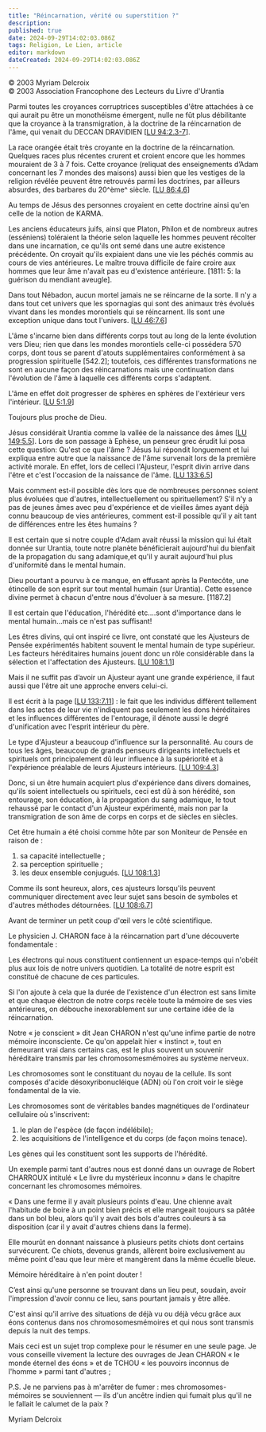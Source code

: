 ```yaml
---
title: "Réincarnation, vérité ou superstition ?"
description: 
published: true
date: 2024-09-29T14:02:03.086Z
tags: Religion, Le Lien, article
editor: markdown
dateCreated: 2024-09-29T14:02:03.086Z
---
```


<p class="v-card v-sheet theme--light grey lighten-3 px-2">© 2003 Myriam Delcroix<br>© 2003 Association Francophone des Lecteurs du Livre d'Urantia</p>

Parmi toutes les croyances corruptrices susceptibles d'être attachées à ce qui aurait pu être un monothéisme émergent, nulle ne fût plus débilitante que la croyance à la transmigration, à la doctrine de la réincarnation de l'âme, qui venait du DECCAN DRAVIDIEN [[LU 94:2.3-7](/fr/The_Urantia_Book/94#p2_3)].

La race orangée était très croyante en la doctrine de la réincarnation. Quelques races plus récentes crurent et croient encore que les hommes mouraient de 3 à 7 fois. Cette croyance (reliquat des enseignements d’Adam concernant les 7 mondes des maisons) aussi bien que les vestiges de la religion révélée peuvent être retrouvés parmi les doctrines, par ailleurs absurdes, des barbares du 20^ème^ siècle. [[LU 86:4.6](/fr/The_Urantia_Book/86#p4_6)]

Au temps de Jésus des personnes croyaient en cette doctrine ainsi qu'en celle de la notion de KARMA.

Les anciens éducateurs juifs, ainsi que Platon, Philon et de nombreux autres (esséniens) toléraient la théorie selon laquelle les hommes peuvent récolter dans une incarnation, ce qu'ils ont semé dans une autre existence précédente. On croyait qu'ils expiaient dans une vie les péchés commis au cours de vies antérieures. Le maître trouva difficile de faire croire aux hommes que leur âme n'avait pas eu d'existence antérieure. [1811: 5: la guérison du mendiant aveugle].

Dans tout Nébadon, aucun mortel jamais ne se réincarne de la sorte. Il n'y a dans tout cet univers que les spornagias qui sont des animaux très évolués vivant dans les mondes morontiels qui se réincarnent. Ils sont une exception unique dans tout l'univers. [[LU 46:7.6](/fr/The_Urantia_Book/46#p7_6)]

L'âme s'incarne bien dans différents corps tout au long de la lente évolution vers Dieu; rien que dans les mondes morontiels celle-ci possédera 570 corps, dont tous se parent d'atouts supplémentaires conformément à sa progression spirituelle [542.2]; toutefois, ces différentes transformations ne sont en aucune façon des réincarnations mais une continuation dans l'évolution de l'âme à laquelle ces différents corps s'adaptent.

L'âme en effet doit progresser de sphères en sphères de l'extérieur vers l'intérieur. [[LU 5:1.9](/fr/The_Urantia_Book/5#p1_9)]

Toujours plus proche de Dieu.

Jésus considérait Urantia comme la vallée de la naissance des âmes [[LU 149:5.5](/fr/The_Urantia_Book/149#p5_5)]. Lors de son passage à Ephèse, un penseur grec érudit lui posa cette question: Qu'est ce que l'âme ? Jésus lui répondit longuement et lui expliqua entre autre que la naissance de l'âme survenait lors de la première activité morale. En effet, lors de celleci l'Ajusteur, l'esprit divin arrive dans l'être et c'est l'occasion de la naissance de l'âme. [[LU 133:6.5](/fr/The_Urantia_Book/133#p6_5)]

Mais comment est-il possible dès lors que de nombreuses personnes soient plus évoluées que d'autres, intellectuellement ou spirituellement? S'il n'y a pas de jeunes âmes avec peu d'expérience et de vieilles âmes ayant déjà connu beaucoup de vies antérieures, comment est-il possible qu'il y ait tant de différences entre les êtes humains ?

Il est certain que si notre couple d'Adam avait réussi la mission qui lui était donnée sur Urantia, toute notre planète bénéficierait aujourd'hui du bienfait de la propagation du sang adamique,et qu'il y aurait aujourd'hui plus d'uniformité dans le mental humain.

Dieu pourtant a pourvu à ce manque, en effusant après la Pentecôte, une étincelle de son esprit sur tout mental humain (sur Urantia). Cette essence divine permet à chacun d'entre nous d'évoluer à sa mesure. [1187.2]

Il est certain que l'éducation, l'hérédité etc....sont d'importance dans le mental humain...mais ce n'est pas suffisant!

Les êtres divins, qui ont inspiré ce livre, ont constaté que les Ajusteurs de Pensée expérimentés habitent souvent le mental humain de type supérieur. Les facteurs héréditaires humains jouent donc un rôle considérable dans la sélection et l'affectation des Ajusteurs. [[LU 108:1.1](/fr/The_Urantia_Book/108#p1_1)]

Mais il ne suffit pas d’avoir un Ajusteur ayant une grande expérience, il faut aussi que l'être ait une approche envers celui-ci.

Il est écrit à la page [[LU 133:7.11](/fr/The_Urantia_Book/133#p7_11)] : le fait que les individus diffèrent tellement dans les actes de leur vie n'indiquent pas seulement les dons héréditaires et les influences différentes de l'entourage, il dénote aussi le degré d'unification avec l'esprit intérieur du père.

Le type d'Ajusteur a beaucoup d'influence sur la personnalité. Au cours de tous les âges, beaucoup de grands penseurs dirigeants intellectuels et spirituels ont principalement dû leur influence à la supériorité et à l'expérience préalable de leurs Ajusteurs intérieurs. [[LU 109:4.3](/fr/The_Urantia_Book/109#p4_3)]

Donc, si un être humain acquiert plus d'expérience dans divers domaines, qu'ils soient intellectuels ou spirituels, ceci est dû à son hérédité, son entourage, son éducation, à la propagation du sang adamique, le tout rehaussé par le contact d'un Ajusteur expérimenté, mais non par la transmigration de son âme de corps en corps et de siècles en siècles.

Cet être humain a été choisi comme hôte par son Moniteur de Pensée en raison de :
1. sa capacité intellectuelle ;
2. sa perception spirituelle ;
3. les deux ensemble conjugués. [[LU 108:1.3](/fr/The_Urantia_Book/108#p1_3)]

Comme ils sont heureux, alors, ces ajusteurs lorsqu'ils peuvent communiquer directement avec leur sujet sans besoin de symboles et d'autres méthodes détournées. [[LU 108:6.7](/fr/The_Urantia_Book/108#p6_7)]

Avant de terminer un petit coup d'œil vers le côté scientifique.

Le physicien J. CHARON face à la réincarnation part d'une découverte fondamentale :

Les électrons qui nous constituent contiennent un espace-temps qui n'obéit plus aux lois de notre univers quotidien. La totalité de notre esprit est constitué de chacune de ces particules.

Si l'on ajoute à cela que la durée de l'existence d'un électron est sans limite et que chaque électron de notre corps recèle toute la mémoire de ses vies antérieures, on débouche inexorablement sur une certaine idée de la réincarnation.

Notre « je conscient » dit Jean CHARON n'est qu'une infime partie de notre mémoire inconsciente. Ce qu'on appelait hier « instinct », tout en demeurant vrai dans certains cas, est le plus souvent un souvenir héréditaire transmis par les chromosomesmémoires au système nerveux.

Les chromosomes sont le constituant du noyau de la cellule. Ils sont composés d'acide désoxyribonucléique (ADN) où l'on croit voir le siège fondamental de la vie.

Les chromosomes sont de véritables bandes magnétiques de l'ordinateur cellulaire où s'inscrivent:
1. le plan de l'espèce (de façon indélébile);
2. les acquisitions de l'intelligence et du corps (de façon moins tenace).

Les gènes qui les constituent sont les supports de l'hérédité.

Un exemple parmi tant d'autres nous est donné dans un ouvrage de Robert CHARROUX intitulé « Le livre du mystérieux inconnu » dans le chapitre concernant les chromosomes mémoires.

« Dans une ferme il y avait plusieurs points d'eau. Une chienne avait l'habitude de boire à un point bien précis et elle mangeait toujours sa pâtée dans un bol bleu, alors qu'il y avait des bols d'autres couleurs à sa disposition (car il y avait d'autres chiens dans la ferme).

Elle mourût en donnant naissance à plusieurs petits chiots dont certains survécurent. Ce chiots, devenus grands, allèrent boire exclusivement au même point d'eau que leur mère et mangèrent dans la même écuelle bleue.

Mémoire héréditaire à n'en point douter !

C’est ainsi qu'une personne se trouvant dans un lieu peut, soudain, avoir l'impression d'avoir connu ce lieu, sans pourtant jamais y être allée.

C'est ainsi qu'il arrive des situations de déjà vu ou déjà vécu grâce aux éons contenus dans nos chromosomesmémoires et qui nous sont transmis depuis la nuit des temps.

Mais ceci est un sujet trop complexe pour le résumer en une seule page. Je vous conseille vivement la lecture des ouvrages de Jean CHARON « le monde éternel des éons » et de TCHOU « les pouvoirs inconnus de l'homme » parmi tant d'autres ;

P.S. Je ne parviens pas à m'arrêter de fumer : mes chromosomes-mémoires se souviennent — ils d'un ancêtre indien qui fumait plus qu'il ne le fallait le calumet de la paix ?

Myriam Delcroix